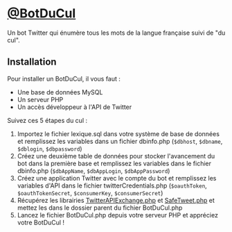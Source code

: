 # [@BotDuCul](https://twitter.com/BotDuCul)

Un bot Twitter qui énumère tous les mots de la langue française suivi de "du cul".

## Installation

Pour installer un BotDuCul, il vous faut :
* Une base de données MySQL
* Un serveur PHP
* Un accès développeur à l'API de Twitter

Suivez ces 5 étapes du cul :
1. Importez le fichier lexique.sql dans votre système de base de données et remplissez les variables dans un fichier dbinfo.php (`$dbhost`, `$dbname`, `$dblogin`, `$dbpassword`)
2. Créez une deuxième table de données pour stocker l'avancement du bot dans la première base et remplissez les variables dans le fichier dbinfo.php (`$dbAppName`, `$dbAppLogin`, `$dbAppPassword`)
3. Créez une application Twitter avec le compte du bot et remplissez les variables d'API dans le fichier twitterCredentials.php (`$oauthToken`, `$oauthTokenSecret`, `$consumerKey`, `$consumerSecret`)
4. Récupérez les librairies [TwitterAPIExchange.php](https://github.com/J7mbo/twitter-api-php) et [SafeTweet.php](https://github.com/WhiteFangs/SafeTweet) et mettez les dans le dossier parent du fichier BotDuCul.php
5. Lancez le fichier BotDuCul.php depuis votre serveur PHP et appréciez votre BotDuCul !